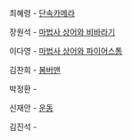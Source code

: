 최혜령 - [단속카메라](https://school.programmers.co.kr/learn/courses/30/lessons/42884)

장원석 - [마법사 상어와 비바라기](https://www.acmicpc.net/problem/21610)

이다영 - [마법사 상어와 파이어스톰](https://www.acmicpc.net/problem/20058)

김찬희 - [봄버맨](https://www.acmicpc.net/problem/16918)

박정환 - 

신재안 - [운동](https://www.acmicpc.net/problem/1173)

김진석 - 
